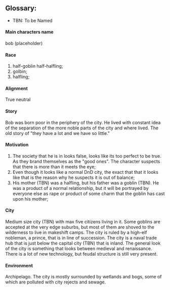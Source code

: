 ## Glossary:

- TBN: To be Named

#### Main characters name
bob (placeholder)

#### Race
1. half-goblin half-halfling;
2. golbin;
3. halfling;

#### Alignment
True neutral

#### Story
Bob was born poor in the periphery of the city. He lived with constant idea of the separation of the more noble parts of the city and where lived. The old story of "they have a lot and we have so little." 

#### Motivation
1. The society that he is in looks false, looks like its too perfect to be true. As they brand themselves as the "good ones". The character suspects that there is more than it meets the eye;
2. Even though it looks like a normal DnD city, the exact that that it looks like that is the reason why he suspects it is out of balance;
3. His mother (TBN) was a halfling, but his father was a goblin (TBN). He was a product of a normal relationship, but it will be portrayed by everyone else as rape or product of some charm that the goblin has cast upon his mother;

#### City
Medium size city (TBN) with max five citizens living in it. Some goblins are accepted at the very edge suburbs, but most of them are shoved to the wilderness to live in makeshift camps. The city is ruled by a high-elf nobleman, a prince, that is in line of succession. The city is a naval trade hub that is just below the capital city (TBN) that is inland. The general look of the city is something that looks between medieval and renaissance. There is a lot of new technology, but feudal structure is still very present.

#### Environment
Archipelago. The city is mostly surrounded by wetlands and bogs, some of which are polluted with city rejects and sewage.
